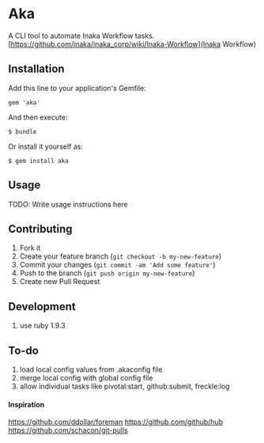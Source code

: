 # Aka

A CLI tool to automate Inaka Workflow tasks.
[https://github.com/inaka/inaka_corp/wiki/Inaka-Workflow](Inaka Workflow)

## Installation

Add this line to your application's Gemfile:

    gem 'aka'

And then execute:

    $ bundle

Or install it yourself as:

    $ gem install aka

## Usage

TODO: Write usage instructions here

## Contributing

1. Fork it
2. Create your feature branch (`git checkout -b my-new-feature`)
3. Commit your changes (`git commit -am 'Add some feature'`)
4. Push to the branch (`git push origin my-new-feature`)
5. Create new Pull Request

## Development

1. use ruby 1.9.3

## To-do

1. load local config values from .akaconfig file
2. merge local config with global config file
3. allow individual tasks like pivotal:start, github:submit, freckle:log

#### Inspiration

https://github.com/ddollar/foreman
https://github.com/github/hub
https://github.com/schacon/git-pulls
